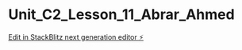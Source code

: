 # Unit_C2_Lesson_11_Abrar_Ahmed

[Edit in StackBlitz next generation editor ⚡️](https://stackblitz.com/~/github.com/Abrara21/Unit_C2_Lesson_11_Abrar_Ahmed)